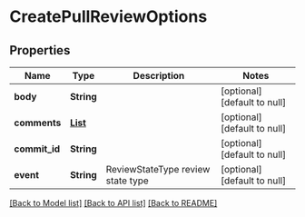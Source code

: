 # CreatePullReviewOptions
## Properties

| Name | Type | Description | Notes |
|------------ | ------------- | ------------- | -------------|
| **body** | **String** |  | [optional] [default to null] |
| **comments** | [**List**](CreatePullReviewComment.md) |  | [optional] [default to null] |
| **commit\_id** | **String** |  | [optional] [default to null] |
| **event** | **String** | ReviewStateType review state type | [optional] [default to null] |

[[Back to Model list]](../README.md#documentation-for-models) [[Back to API list]](../README.md#documentation-for-api-endpoints) [[Back to README]](../README.md)


